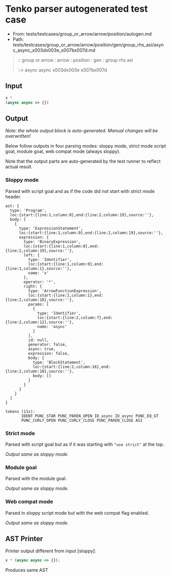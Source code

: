 # Tenko parser autogenerated test case

- From: tests/testcases/group_or_arrow/arrow/position/autogen.md
- Path: tests/testcases/group_or_arrow/arrow/position/gen/group_rhs_asi/async_async_x003dx003e_x007bx007d.md

> :: group or arrow : arrow : position : gen : group rhs asi
>
> ::> async async x003dx003e x007bx007d

## Input


`````js
x *
(async async => {})
`````

## Output

_Note: the whole output block is auto-generated. Manual changes will be overwritten!_

Below follow outputs in four parsing modes: sloppy mode, strict mode script goal, module goal, web compat mode (always sloppy).

Note that the output parts are auto-generated by the test runner to reflect actual result.

### Sloppy mode

Parsed with script goal and as if the code did not start with strict mode header.

`````
ast: {
  type: 'Program',
  loc:{start:{line:1,column:0},end:{line:2,column:19},source:''},
  body: [
    {
      type: 'ExpressionStatement',
      loc:{start:{line:1,column:0},end:{line:2,column:19},source:''},
      expression: {
        type: 'BinaryExpression',
        loc:{start:{line:1,column:0},end:{line:2,column:19},source:''},
        left: {
          type: 'Identifier',
          loc:{start:{line:1,column:0},end:{line:1,column:1},source:''},
          name: 'x'
        },
        operator: '*',
        right: {
          type: 'ArrowFunctionExpression',
          loc:{start:{line:2,column:1},end:{line:2,column:18},source:''},
          params: [
            {
              type: 'Identifier',
              loc:{start:{line:2,column:7},end:{line:2,column:12},source:''},
              name: 'async'
            }
          ],
          id: null,
          generator: false,
          async: true,
          expression: false,
          body: {
            type: 'BlockStatement',
            loc:{start:{line:2,column:16},end:{line:2,column:18},source:''},
            body: []
          }
        }
      }
    }
  ]
}

tokens (11x):
       IDENT PUNC_STAR PUNC_PAREN_OPEN ID_async ID_async PUNC_EQ_GT
       PUNC_CURLY_OPEN PUNC_CURLY_CLOSE PUNC_PAREN_CLOSE ASI
`````

### Strict mode

Parsed with script goal but as if it was starting with `"use strict"` at the top.

_Output same as sloppy mode._

### Module goal

Parsed with the module goal.

_Output same as sloppy mode._

### Web compat mode

Parsed in sloppy script mode but with the web compat flag enabled.

_Output same as sloppy mode._

## AST Printer

Printer output different from input [sloppy]:

````js
x * (async async => {});
````

Produces same AST
